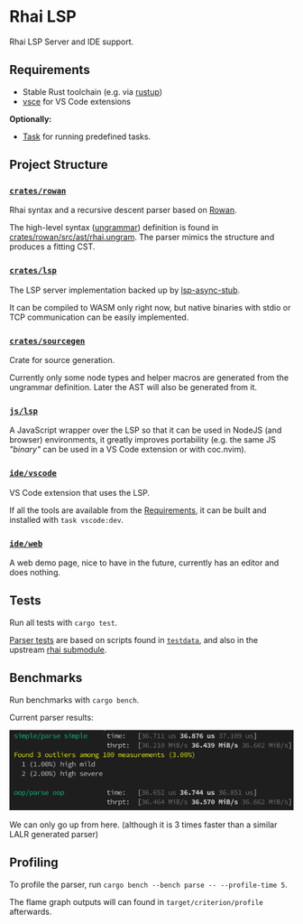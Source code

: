 # Rhai LSP

Rhai LSP Server and IDE support.

## Requirements

- Stable Rust toolchain (e.g. via [rustup](https://rustup.rs/))
- [vsce](https://www.npmjs.com/package/vsce) for VS Code extensions

**Optionally:**

- [Task](https://taskfile.dev) for running predefined tasks.

## Project Structure

### [`crates/rowan`](crates/rowan)

Rhai syntax and a recursive descent parser based on [Rowan](https://github.com/rust-analyzer/rowan).

The high-level syntax ([ungrammar](https://rust-analyzer.github.io/blog/2020/10/24/introducing-ungrammar.html)) definition is found in [crates/rowan/src/ast/rhai.ungram](crates/rowan/src/ast/rhai.ungram). The parser mimics the structure and produces a fitting CST.

### [`crates/lsp`](crates/lsp)

The LSP server implementation backed up by [lsp-async-stub](https://github.com/tamasfe/taplo/tree/master/lsp-async-stub).

It can be compiled to WASM only right now, but native binaries with stdio or TCP communication can be easily implemented.

### [`crates/sourcegen`](crates/sourcegen)

Crate for source generation.

Currently only some node types and helper macros are generated from the ungrammar definition. Later the AST will also be generated from it.

### [`js/lsp`](js/lsp)

A JavaScript wrapper over the LSP so that it can be used in NodeJS (and browser) environments, it greatly improves portability (e.g. the same JS *"binary"* can be used in a VS Code extension or with coc.nvim).

### [`ide/vscode`](ide/vscode)

VS Code extension that uses the LSP.

If all the tools are available from the [Requirements](#requirements), it can be built and installed with `task vscode:dev`.

### [`ide/web`](ide/web)

A web demo page, nice to have in the future, currently has an editor and does nothing.

## Tests

Run all tests with `cargo test`.

[Parser tests](crates/rowan/tests) are based on scripts found in [`testdata`](testdata), and also in the upstream [rhai submodule](rhai/scripts).

## Benchmarks

Run benchmarks with `cargo bench`.

Current parser results:

![bench](images/bench.png)

We can only go up from here. (although it is 3 times faster than a similar LALR generated parser)

## Profiling

To profile the parser, run `cargo bench --bench parse -- --profile-time 5`.

The flame graph outputs will can found in `target/criterion/profile` afterwards.
